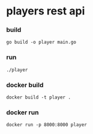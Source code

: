 # players rest api

### build

```
go build -o player main.go
```

### run

```
./player
```

### docker build

```
docker build -t player .
```

### docker run

```
docker run -p 8000:8000 player
```

